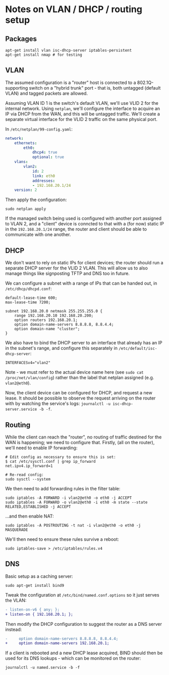 # Notes on VLAN / DHCP / routing setup

## Packages

```
apt-get install vlan isc-dhcp-server iptables-persistent
apt-get install nmap # for testing
```

## VLAN

The assumed configuration is a "router" host is connected to a 802.1Q-supporting switch on a "hybrid trunk" port - that is, both untagged (default VLAN) and tagged packets are allowed.

Assuming VLAN ID 1 is the switch's default VLAN, we'll use VLID 2 for the internal network. Using `netplan`, we'll configure the interface to acquire an IP via DHCP from the WAN, and this will be untagged traffic. We'll create a separate virtual interface for the VLID 2 traffic on the same physical port.


In `/etc/netplan/99-config.yaml`:

```yaml
network:
    ethernets:
        eth0:
            dhcp4: true
            optional: true
    vlans:
        vlan2:
            id: 2
            link: eth0
            addresses:
            - 192.168.20.1/24
    version: 2
```

Then apply the configuration:

```
sudo netplan apply
```

If the managed switch being used is configured with another port assigned to VLAN 2, and a "client" device is conncted to that with a (for now) static IP in the `192.168.20.1/24` range, the router and client should be able to communicate with one another.

## DHCP

We don't want to rely on static IPs for client devices; the router should run a separate DHCP server for the VLID 2 VLAN. This will allow us to also manage things like signposting TFTP and DNS too in future.

We can configure a subnet with a range of IPs that can be handed out, in `/etc/dhcp/dhcpd.conf`:

```
default-lease-time 600;
max-lease-time 7200;

subnet 192.168.20.0 netmask 255.255.255.0 {
    range 192.168.20.10 192.168.20.200;
    option routers 192.168.20.1;
    option domain-name-servers 8.8.8.8, 8.8.4.4;
    option domain-name "cluster";
}
```

We also have to bind the DHCP server to an interface that already has an IP in the subnet's range, and configure this separately in `/etc/default/isc-dhcp-server`:

```
INTERFACESv4="vlan2"
```

Note - we must refer to the actual device name here (see `sudo cat /proc/net/vlan/config`) rather than the label that netplan assigned (e.g. `vlan2@eth0`).

Now, the client device can be configured for DHCP, and request a new lease. It should be possible to observe the request arriving on the router with by watching the service's logs: `journalctl -u isc-dhcp-server.service -b -f`.

## Routing

While the client can reach the "router", no routing of traffic destined for the WAN is happening; we need to configure that. Firstly, (all on the router), we'll need to enable IP forwarding:

```
# Edit config as necessary to ensure this is set:
$ cat /etc/sysctl.conf | grep ip_forward
net.ipv4.ip_forward=1

# Re-read config:
sudo sysctl --system
```

We then need to add forwarding rules in the filter table:

```
sudo iptables -A FORWARD -i vlan2@eth0 -o eth0 -j ACCEPT
sudo iptables -A FORWARD -o vlan2@eth0 -i eth0 -m state --state RELATED,ESTABLISHED -j ACCEPT
```

...and then enable NAT:

```
sudo iptables -A POSTROUTING -t nat -i vlan2@eth0 -o eth0 -j MASQUERADE
```

We'll then need to ensure these rules survive a reboot:

```
sudo iptables-save > /etc/iptables/rules.v4
```

## DNS

Basic setup as a caching server:

```
sudo apt-get install bind9
```

Tweak the configuration at `/etc/bind/named.conf.options` so it just serves the VLAN:

```diff
- listen-on-v6 { any; };
+ listen-on { 192.168.20.1; };
```

Then modify the DHCP configuration to suggest the router as a DNS server instead:

```diff
-     option domain-name-servers 8.8.8.8, 8.8.4.4;
+     option domain-name-servers 192.168.20.1;
```

If a client is rebooted and a new DHCP lease acquired, BIND should then be used for its DNS lookups - which can be monitored on the router:

```
journalctl -u named.service -b -f
```
